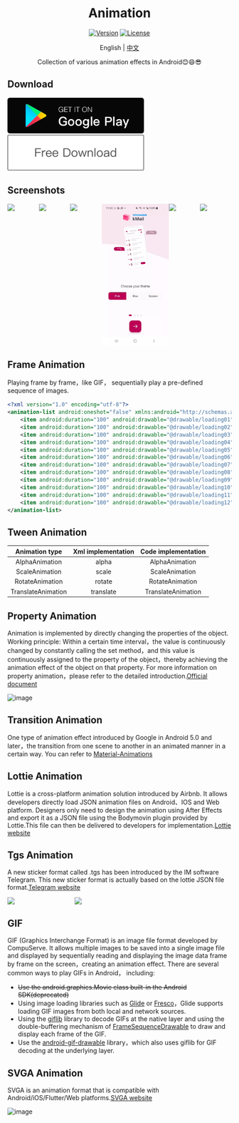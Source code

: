 <div align="center">
  
<h1 align="center">Animation</h1>

[![Version](https://img.shields.io/badge/Version-1.1.16-brightgreen.svg)](https://play.google.com/store/apps/details?id=com.github.kongpf8848.animation)
[![License](https://img.shields.io/badge/License-Apache%202-brightgreen.svg)](https://www.apache.org/licenses/LICENSE-2.0)

English | [中文](./README.md)

Collection of various animation effects in Android😊😄😎

</div>

## Download

[<img src="images/google-play.png"
     alt="Get it on Google Play" 
     height="80">](https://play.google.com/store/apps/details?id=com.github.kongpf8848.animation)
[<img src="images/free-download.png"
     alt="Free Download"
     height="80">](http://hey.scandown.com/animation)

## Screenshots

<div style="display: flex;">
  <img src="images/splash.webp" width=30%>
  <img src="images/guide.webp" width=30%>
  <img src="images/telegram.webp" width=30%>
  <img src="images/kmail.webp" width=30%>
  <img src="images/pdj_guide.webp" width=30%>
  <img src="images/autohome.webp" width=30%>
</div>


## Frame Animation

Playing frame by frame，like GIF， sequentially play a pre-defined sequence of images.

```xml
<?xml version="1.0" encoding="utf-8"?>
<animation-list android:oneshot="false" xmlns:android="http://schemas.android.com/apk/res/android">
    <item android:duration="100" android:drawable="@drawable/loading01" />
    <item android:duration="100" android:drawable="@drawable/loading02" />
    <item android:duration="100" android:drawable="@drawable/loading03" />
    <item android:duration="100" android:drawable="@drawable/loading04" />
    <item android:duration="100" android:drawable="@drawable/loading05" />
    <item android:duration="100" android:drawable="@drawable/loading06" />
    <item android:duration="100" android:drawable="@drawable/loading07" />
    <item android:duration="100" android:drawable="@drawable/loading08" />
    <item android:duration="100" android:drawable="@drawable/loading09" />
    <item android:duration="100" android:drawable="@drawable/loading10" />
    <item android:duration="100" android:drawable="@drawable/loading11" />
    <item android:duration="100" android:drawable="@drawable/loading12" />
</animation-list>
```

## Tween Animation

|Animation type|Xml implementation |Code implementation|
|:---:|:---:|:---:|
| AlphaAnimation |alpha |AlphaAnimation|
| ScaleAnimation |scale|ScaleAnimation|
| RotateAnimation |rotate |RotateAnimation|
| TranslateAnimation |translate |TranslateAnimation|

## Property Animation

Animation is implemented by directly changing the properties of the object. Working principle: Within a certain time interval，the value is continuously changed by constantly calling the set method，and this value is continuously assigned to the property of the object，thereby achieving the animation effect of the object on that property. For more information on property animation，please refer to the detailed introduction.[Official document](https://developer.android.google.cn/guide/topics/graphics/prop-animation)

![image](images/intro_property.png)

## Transition Animation

One type of animation effect introduced by Google in Android 5.0 and later，the transition from one scene to another in an animated manner in a certain way. You can refer to [Material-Animations](https://github.com/lgvalle/Material-Animations)

## Lottie Animation

Lottie is a cross-platform animation solution introduced by Airbnb. It allows developers directly load JSON animation files on Android、IOS and Web platform. Designers only need to design the animation using After Effects and export it as a JSON file using the Bodymovin plugin provided by Lottie.This file can then be delivered to developers for implementation.[Lottie website](https://lottiefiles.com)

## Tgs Animation

A new sticker format called .tgs has been introduced by the IM software Telegram. This new sticker format is actually based on the lottie JSON file format.[Telegram website](https://telegram.org)

<div style="display: flex;">
  <img src="images/intro_telegram_1.png" width=30%>
  <img src="images/intro_telegram_2.png" width=30%>
</div>

## GIF

GIF (Graphics Interchange Format) is an image file format developed by CompuServe. It allows multiple images to be saved into a single image file and displayed by sequentially reading and displaying the image data frame by frame on the screen，creating an animation effect. There are several common ways to play GIFs in Android， including:
* ~~Use the android.graphics.Movie class built-in the Android SDK(deprecated)~~
* Using image loading libraries such as [Glide](https://github.com/bumptech/glide) or [Fresco](https://github.com/facebook/fresco)，Glide supports loading GIF images from both local and network sources.
* Using the [giflib](https://android.googlesource.com/platform/external/giflib/+/android-9.0.0_r16) library to decode GIFs at the native layer and using the double-buffering mechanism of [FrameSequenceDrawable](https://android.googlesource.com/platform/frameworks/ex/+/android-9.0.0_r16/framesequence) to draw and display each frame of the GIF.
* Use the [android-gif-drawable](https://github.com/koral--/android-gif-drawable) library，which also uses giflib for GIF decoding at the underlying layer.

## SVGA Animation

SVGA is an animation format that is compatible with Android/iOS/Flutter/Web platforms.[SVGA website](http://svga.io/)

![image](images/intro_svga.jpg)
